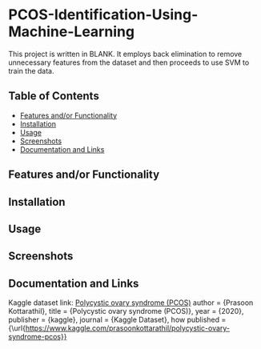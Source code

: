 # PCOS-Identification-Using-Machine-Learning

This project is written in BLANK. It employs back elimination to remove unnecessary features from the dataset and then proceeds to use SVM to train the data.

## Table of Contents
- [Features and/or Functionality](https://github.com/shumphries22/PCOS-Identification-Using-Machine-Learning/blob/main/README.md#features-andor-functionality)
- [Installation](https://github.com/shumphries22/PCOS-Identification-Using-Machine-Learning/blob/main/README.md#installation)
- [Usage](https://github.com/shumphries22/PCOS-Identification-Using-Machine-Learning/blob/main/README.md#usage)
- [Screenshots](https://github.com/shumphries22/PCOS-Identification-Using-Machine-Learning/blob/main/README.md#screenshots)
- [Documentation and Links](https://github.com/shumphries22/PCOS-Identification-Using-Machine-Learning/blob/main/README.md#documentation-and-links)

## Features and/or Functionality

## Installation

## Usage

## Screenshots

## Documentation and Links
Kaggle dataset link: [Polycystic ovary syndrome (PCOS)](https://www.kaggle.com/datasets/prasoonkottarathil/polycystic-ovary-syndrome-pcos/data)
author = {Prasoon Kottarathil},
title = {Polycystic ovary syndrome (PCOS)},
year = {2020},
publisher = {kaggle},
journal = {Kaggle Dataset},
how published = {\url{https://www.kaggle.com/prasoonkottarathil/polycystic-ovary-syndrome-pcos}}

